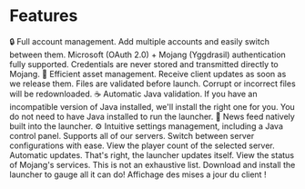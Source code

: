 # Features
🔒 Full account management.                                                                                                                                                    Add multiple accounts and easily switch between them.
Microsoft (OAuth 2.0) + Mojang (Yggdrasil) authentication fully supported.
Credentials are never stored and transmitted directly to Mojang.
📂 Efficient asset management.
Receive client updates as soon as we release them.
Files are validated before launch. Corrupt or incorrect files will be redownloaded.
☕ Automatic Java validation.
If you have an incompatible version of Java installed, we'll install the right one for you.
You do not need to have Java installed to run the launcher.
📰 News feed natively built into the launcher.
⚙️ Intuitive settings management, including a Java control panel.
Supports all of our servers.
Switch between server configurations with ease.
View the player count of the selected server.
Automatic updates. That's right, the launcher updates itself.
View the status of Mojang's services.
This is not an exhaustive list. Download and install the launcher to gauge all it can do!
Affichage des mises a jour du client !
